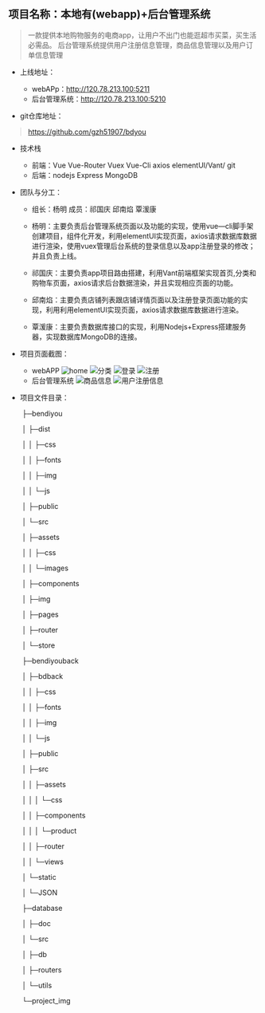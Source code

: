 ## 项目名称：本地有(webapp)+后台管理系统
>一款提供本地购物服务的电商app，让用户不出门也能逛超市买菜，买生活必需品。
>后台管理系统提供用户注册信息管理，商品信息管理以及用户订单信息管理

* 上线地址：
    * webAPp：http://120.78.213.100:5211
    * 后台管理系统：http://120.78.213.100:5210

* git仓库地址：
>https://github.com/gzh51907/bdyou

* 技术栈

    * 前端：Vue Vue-Router Vuex Vue-Cli axios elementUI/Vant/ git
    * 后端：nodejs Express MongoDB

* 团队与分工：
    * 组长：杨明 成员：祁国庆 邱南焰 覃湲康

    * 杨明：主要负责后台管理系统页面以及功能的实现，使用vue—cli脚手架创建项目，组件化开发，利用elementUI实现页面，axios请求数据库数据进行渲染，使用vuex管理后台系统的登录信息以及app注册登录的修改；并且负责上线。

    * 祁国庆：主要负责app项目路由搭建，利用Vant前端框架实现首页,分类和购物车页面，axios请求后台数据渲染，并且实现相应页面的功能。

    * 邱南焰：主要负责店铺列表跟店铺详情页面以及注册登录页面功能的实现，利用利用elementUI实现页面，axios请求数据库数据进行渲染。

    * 覃湲康：主要负责数据库接口的实现，利用Nodejs+Express搭建服务器，实现数据库MongoDB的连接。

* 项目页面截图：

    * webAPP
    ![home](https://github.com/gzh51907/bdyou/blob/master/project_img/home.png)
    ![分类](https://github.com/gzh51907/bdyou/blob/master/project_img/clasify.png)
    ![登录](https://github.com/gzh51907/bdyou/blob/master/project_img/login.png)
    ![注册](https://github.com/gzh51907/bdyou/blob/master/project_img/reg.png)
    * 后台管理系统
   ![商品信息](https://github.com/gzh51907/bdyou/blob/master/project_img/%E5%95%86%E5%93%81%E4%BF%A1%E6%81%AF.png)
   ![用户注册信息](https://github.com/gzh51907/bdyou/blob/master/project_img/%E7%94%A8%E6%88%B7%E6%B3%A8%E5%86%8C%E4%BF%A1%E6%81%AF.png)
* 项目文件目录：

    ​    ├─bendiyou

    ​    │  ├─dist

    ​    │  │  ├─css

    ​    │  │  ├─fonts

    ​    │  │  ├─img

    ​    │  │  └─js

    ​    │  ├─public

    ​    │  └─src

    ​    │      ├─assets

    ​    │      │  ├─css

    ​    │      │  └─images

    ​    │      ├─components

    ​    │      ├─img

    ​    │      ├─pages

    ​    │      ├─router

    ​    │      └─store

    ​    ├─bendiyouback

    ​    │  ├─bdback

    ​    │  │  ├─css

    ​    │  │  ├─fonts

    ​    │  │  ├─img

    ​    │  │  └─js

    ​    │  ├─public

    ​    │  ├─src

    ​    │  │  ├─assets

    ​    │  │  │  └─css

    ​    │  │  ├─components

    ​    │  │  │  └─product

    ​    │  │  ├─router

    ​    │  │  └─views

    ​    │  └─static

    ​    │      └─JSON

    ​    ├─database

    ​    │  ├─doc

    ​    │  └─src

    ​    │      ├─db

    ​    │      ├─routers

    ​    │      └─utils

    ​    └─project_img
